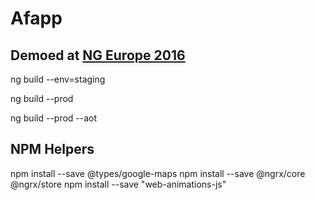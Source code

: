 # Afapp

## Demoed at [NG Europe 2016](https://www.youtube.com/watch?v=_HiLfC-3g60)

ng build --env=staging

ng build --prod

ng build --prod --aot

## NPM Helpers

npm install --save @types/google-maps
npm install --save @ngrx/core @ngrx/store
npm install --save "web-animations-js"
